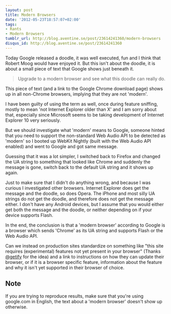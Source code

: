```yaml
---
layout: post
title: Modern Browsers
date: '2012-05-23T18:57:07+02:00'
tags:
- Rants
- Modern Browsers
tumblr_url: http://blog.aventine.se/post/23614241360/modern-browsers
disqus_id: http://blog.aventine.se/post/23614241360
---
```

Today Google released a doodle, it was well executed, fun and I think that Robert Moog would have enjoyed it. But this isn't about the doodle, it is about a small piece of text that Google shows just beneath it.

> Upgrade to a modern browser and see what this doodle can really do.

This piece of text (and a link to the Google Chrome download page) shows up in all non-Chrome browsers, implying that they are not 'modern'.

I have been guilty of using the term as well, once during feature sniffing, mostly to mean 'not Internet Explorer older than X' and I am sorry about that, especially since Microsoft seems to be taking development of Internet Explorer 10 very seriously.

But we should investigate what 'modern' means to Google, someone hinted that you need to support the non-standard Web Audio API to be detected as 'modern' so I booted up WebKit Nightly (built with the Web Audio API enabled) and went to Google and got same message.

Guessing that it was a lot simpler, I switched back to Firefox and changed the UA string to something that looked like Chrome and suddenly the message is gone, switch back to the default UA string and it shows up again.

Just to make sure that I didn't do anything wrong, and because I was curious I investigated other browsers. Internet Explorer does get the message and the doodle, so does Opera. The iPhone and most silly UA strings do not get the doodle, and therefore does not get the message either. I don't have any Android devices, but I assume that you would either get both the message and the doodle, or neither depending on if your device supports Flash.

In the end, the conclusion is that a 'modern browser' according to Google is a browser which sends 'Chrome' as its UA string and supports Flash or the Web Audio API.

Can we instead on production sites standardize on something like "this site requires (experimental) features not yet present in your browser" (Thanks [@getify](https://twitter.com/#!/getify) for the idea) and a link to instructions on how they can update their browser, or if it is a browser specific feature, information about the feature and why it isn't yet supported in their browser of choice.

Note
--------------------------------------------------------------------------------

If you are trying to reproduce results, make sure that you're using google.com in English, the text about a 'modern browser' doesn't show up otherwise.
